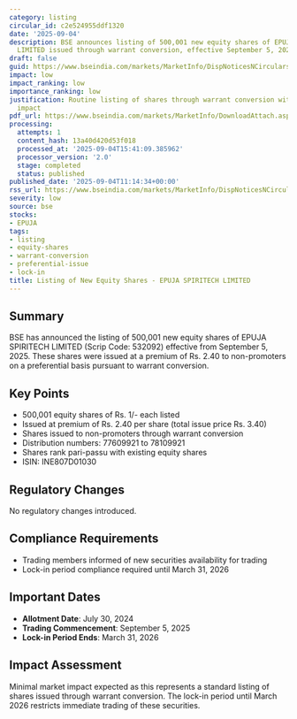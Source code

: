 ```yaml
---
category: listing
circular_id: c2e524955ddf1320
date: '2025-09-04'
description: BSE announces listing of 500,001 new equity shares of EPUJA SPIRITECH
  LIMITED issued through warrant conversion, effective September 5, 2025.
draft: false
guid: https://www.bseindia.com/markets/MarketInfo/DispNoticesNCirculars.aspx?Noticeid={0DE127F6-FBE8-4A9C-B910-53883E312446}&noticeno=20250904-19&dt=09/04/2025&icount=19&totcount=62&flag=0
impact: low
impact_ranking: low
importance_ranking: low
justification: Routine listing of shares through warrant conversion with limited market
  impact
pdf_url: https://www.bseindia.com/markets/MarketInfo/DownloadAttach.aspx?id=20250904-19&attachedId=
processing:
  attempts: 1
  content_hash: 13a40d420d53f018
  processed_at: '2025-09-04T15:41:09.385962'
  processor_version: '2.0'
  stage: completed
  status: published
published_date: '2025-09-04T11:14:34+00:00'
rss_url: https://www.bseindia.com/markets/MarketInfo/DispNoticesNCirculars.aspx?Noticeid={0DE127F6-FBE8-4A9C-B910-53883E312446}&noticeno=20250904-19&dt=09/04/2025&icount=19&totcount=62&flag=0
severity: low
source: bse
stocks:
- EPUJA
tags:
- listing
- equity-shares
- warrant-conversion
- preferential-issue
- lock-in
title: Listing of New Equity Shares - EPUJA SPIRITECH LIMITED
---
```


## Summary

BSE has announced the listing of 500,001 new equity shares of EPUJA SPIRITECH LIMITED (Scrip Code: 532092) effective from September 5, 2025. These shares were issued at a premium of Rs. 2.40 to non-promoters on a preferential basis pursuant to warrant conversion.

## Key Points

- 500,001 equity shares of Rs. 1/- each listed
- Issued at premium of Rs. 2.40 per share (total issue price Rs. 3.40)
- Shares issued to non-promoters through warrant conversion
- Distribution numbers: 77609921 to 78109921
- Shares rank pari-passu with existing equity shares
- ISIN: INE807D01030

## Regulatory Changes

No regulatory changes introduced.

## Compliance Requirements

- Trading members informed of new securities availability for trading
- Lock-in period compliance required until March 31, 2026

## Important Dates

- **Allotment Date**: July 30, 2024
- **Trading Commencement**: September 5, 2025
- **Lock-in Period Ends**: March 31, 2026

## Impact Assessment

Minimal market impact expected as this represents a standard listing of shares issued through warrant conversion. The lock-in period until March 2026 restricts immediate trading of these securities.